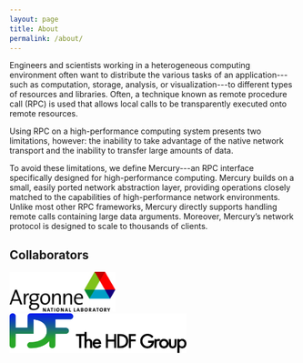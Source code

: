 ```yaml
---
layout: page
title: About
permalink: /about/
---
```


Engineers and scientists working in a heterogeneous computing environment
often want to distribute the various tasks of an application---such as
computation, storage, analysis, or visualization---to different types of
resources and libraries. Often, a technique known as remote procedure call
(RPC) is used that allows local calls to be transparently executed onto remote
resources.

Using RPC on a high-performance computing system presents two limitations,
however: the inability to take advantage of the native network transport and
the inability to transfer large amounts of data.

To avoid these limitations, we define Mercury---an RPC interface specifically
designed for high-performance computing. Mercury builds on a small, easily
ported network abstraction layer, providing operations closely matched to the
capabilities of high-performance network environments. Unlike most other RPC
frameworks, Mercury directly supports handling remote calls containing large
data arguments. Moreover, Mercury’s network protocol is designed to scale to
thousands of clients.

## Collaborators

<div class="footer-col  footer-col-1">
  <img height="70px" src="/assets/anl_logo.png" />
</div>

<div class="footer-col  footer-col-1">
  <img height="70px" src="/assets/hdf_logo.svg" />
</div>

